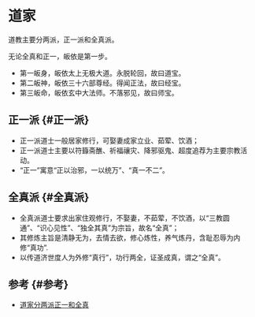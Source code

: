 # 道家


道教主要分两派，正一派和全真派。

无论全真和正一，皈依是第一步。

-   第一皈身，皈依太上无极大道。永脱轮回，故曰道宝。
-   第二皈神，皈依三十六部尊经。得闻正法，故曰经宝。
-   第三皈命，皈依玄中大法师。不落邪见，故曰师宝。


## 正一派 {#正一派}

-   正一派道士一般居家修行，可娶妻成家立业、茹荤、饮酒；
-   正一派道士主要以符籙斋醮、祈福禳灾、降邪驱鬼、超度追荐为主要宗教活动。
-   “正一”寓意“正以治邪，一以统万”、“真一不二”。


## 全真派 {#全真派}

-   全真派道士要求出家住观修行，不娶妻，不茹荤，不饮酒，以“三教圆通”、“识心见性”、“独全其真”为宗旨，故名“全真”；
-   其修炼主旨是清静无为，去情去欲，修心炼性，养气炼丹，含耻忍辱为内修“真功”.
-   以传道济世度人为外修“真行”，功行两全，证圣成真，谓之“全真”。


## 参考 {#参考}

-   [道家分两派正一和全真](https://zhuanlan.zhihu.com/p/292601556?utm_id=0)
